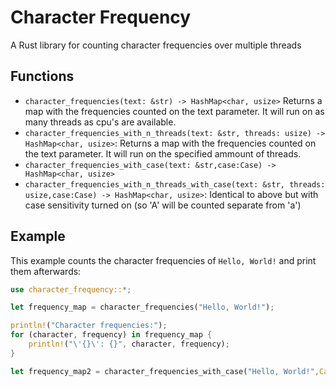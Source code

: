 # Character Frequency

A Rust library for counting character frequencies over multiple threads

## Functions

- `character_frequencies(text: &str) -> HashMap<char, usize>`
Returns a map with the frequencies counted on the text parameter.
It will run on as many threads as cpu's are available. 
- `character_frequencies_with_n_threads(text: &str, threads: usize) -> HashMap<char, usize>`:
Returns a map with the frequencies counted on the text parameter.
It will run on the specified ammount of threads.
- `character_frequencies_with_case(text: &str,case:Case) -> HashMap<char, usize>`
- `character_frequencies_with_n_threads_with_case(text: &str, threads: usize,case:Case) -> HashMap<char, usize>`:
Identical to above but with case sensitivity turned on (so 'A' will be counted separate from 'a')

## Example
This example counts the character frequencies of `Hello, World!` and print them afterwards:
```rust
use character_frequency::*;

let frequency_map = character_frequencies("Hello, World!");

println!("Character frequencies:");
for (character, frequency) in frequency_map {
    println!("\'{}\': {}", character, frequency);
}

let frequency_map2 = character_frequencies_with_case("Hello, World!",Case::Sensitive);

```
